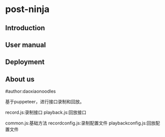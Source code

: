 # post-ninja

## Introduction

## User manual

## Deployment

## About us
#author:daoxiaonoodles

基于puppeteer，进行接口录制和回放。

record.js:录制接口
playback.js:回放接口

common.js:基础方法
recordconfig.js:录制配置文件
playbackconfig.js:回放配置文件
